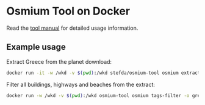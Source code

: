 # Osmium Tool on Docker

Read the [tool manual](http://osmcode.org/osmium-tool/) for detailed usage information.

## Example usage

Extract Greece from the planet download:

```bash
docker run -it -w /wkd -v $(pwd):/wkd stefda/osmium-tool osmium extract --bbox=17.682871,33.679590,30.404538,42.269466 -o greece.osm.pbf planet-latest.osm.pbf
```

Filter all buildings, highways and beaches from the extract:

```bash
docker run -w /wkd -v $(pwd):/wkd osmium-tool osmium tags-filter -o greece-filtered.osm.pbf greece.osm.pbf building highway natural=beach
```
